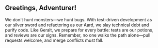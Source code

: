 ## Greetings, Adventurer!

We don't hunt monsters—we hunt bugs. 
With test-driven development as our silver sword and refactoring as our Aard, we slay technical debt and purify code. 
Like Geralt, we prepare for every battle: tests are our potions, and reviews are our signs. 
Remember, no one walks the path alone—pull requests welcome, and merge conflicts must fall.
